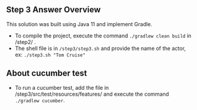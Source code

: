 
## Step 3 Answer Overview

This solution was built using Java 11 and implement Gradle.
- To compile the project, execute the command `./gradlew clean build` in /step2/ .
- The shell file is in `/step3/step3.sh` and provide the name of the actor, ex:
  `./step3.sh "Tom Cruise" `

## About cucumber test
- To run a cucumber test, add the file in /step3/src/test/resources/features/ and execute the command `./gradlew cucumber`.
